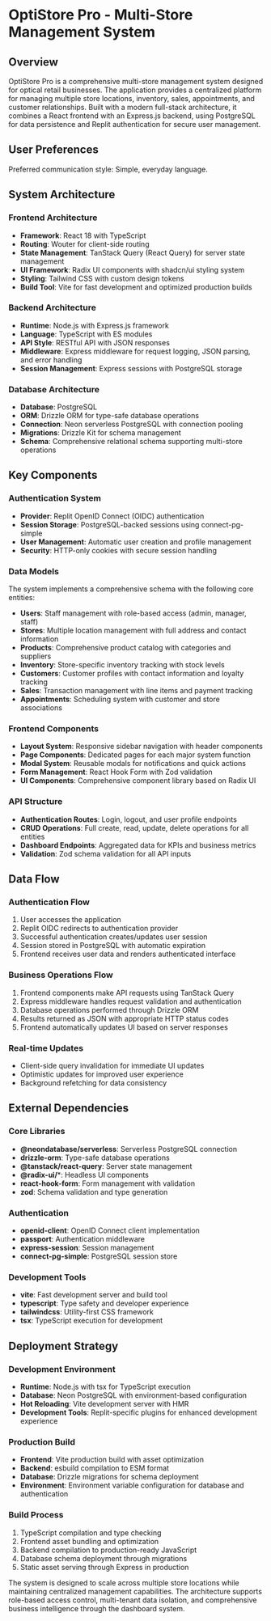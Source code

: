 # OptiStore Pro - Multi-Store Management System

## Overview

OptiStore Pro is a comprehensive multi-store management system designed for optical retail businesses. The application provides a centralized platform for managing multiple store locations, inventory, sales, appointments, and customer relationships. Built with a modern full-stack architecture, it combines a React frontend with an Express.js backend, using PostgreSQL for data persistence and Replit authentication for secure user management.

## User Preferences

Preferred communication style: Simple, everyday language.

## System Architecture

### Frontend Architecture
- **Framework**: React 18 with TypeScript
- **Routing**: Wouter for client-side routing
- **State Management**: TanStack Query (React Query) for server state management
- **UI Framework**: Radix UI components with shadcn/ui styling system
- **Styling**: Tailwind CSS with custom design tokens
- **Build Tool**: Vite for fast development and optimized production builds

### Backend Architecture
- **Runtime**: Node.js with Express.js framework
- **Language**: TypeScript with ES modules
- **API Style**: RESTful API with JSON responses
- **Middleware**: Express middleware for request logging, JSON parsing, and error handling
- **Session Management**: Express sessions with PostgreSQL storage

### Database Architecture
- **Database**: PostgreSQL
- **ORM**: Drizzle ORM for type-safe database operations
- **Connection**: Neon serverless PostgreSQL with connection pooling
- **Migrations**: Drizzle Kit for schema management
- **Schema**: Comprehensive relational schema supporting multi-store operations

## Key Components

### Authentication System
- **Provider**: Replit OpenID Connect (OIDC) authentication
- **Session Storage**: PostgreSQL-backed sessions using connect-pg-simple
- **User Management**: Automatic user creation and profile management
- **Security**: HTTP-only cookies with secure session handling

### Data Models
The system implements a comprehensive schema with the following core entities:
- **Users**: Staff management with role-based access (admin, manager, staff)
- **Stores**: Multiple location management with full address and contact information
- **Products**: Comprehensive product catalog with categories and suppliers
- **Inventory**: Store-specific inventory tracking with stock levels
- **Customers**: Customer profiles with contact information and loyalty tracking
- **Sales**: Transaction management with line items and payment tracking
- **Appointments**: Scheduling system with customer and store associations

### Frontend Components
- **Layout System**: Responsive sidebar navigation with header components
- **Page Components**: Dedicated pages for each major system function
- **Modal System**: Reusable modals for notifications and quick actions
- **Form Management**: React Hook Form with Zod validation
- **UI Components**: Comprehensive component library based on Radix UI

### API Structure
- **Authentication Routes**: Login, logout, and user profile endpoints
- **CRUD Operations**: Full create, read, update, delete operations for all entities
- **Dashboard Endpoints**: Aggregated data for KPIs and business metrics
- **Validation**: Zod schema validation for all API inputs

## Data Flow

### Authentication Flow
1. User accesses the application
2. Replit OIDC redirects to authentication provider
3. Successful authentication creates/updates user session
4. Session stored in PostgreSQL with automatic expiration
5. Frontend receives user data and renders authenticated interface

### Business Operations Flow
1. Frontend components make API requests using TanStack Query
2. Express middleware handles request validation and authentication
3. Database operations performed through Drizzle ORM
4. Results returned as JSON with appropriate HTTP status codes
5. Frontend automatically updates UI based on server responses

### Real-time Updates
- Client-side query invalidation for immediate UI updates
- Optimistic updates for improved user experience
- Background refetching for data consistency

## External Dependencies

### Core Libraries
- **@neondatabase/serverless**: Serverless PostgreSQL connection
- **drizzle-orm**: Type-safe database operations
- **@tanstack/react-query**: Server state management
- **@radix-ui/***: Headless UI components
- **react-hook-form**: Form management with validation
- **zod**: Schema validation and type generation

### Authentication
- **openid-client**: OpenID Connect client implementation
- **passport**: Authentication middleware
- **express-session**: Session management
- **connect-pg-simple**: PostgreSQL session store

### Development Tools
- **vite**: Fast development server and build tool
- **typescript**: Type safety and developer experience
- **tailwindcss**: Utility-first CSS framework
- **tsx**: TypeScript execution for development

## Deployment Strategy

### Development Environment
- **Runtime**: Node.js with tsx for TypeScript execution
- **Database**: Neon PostgreSQL with environment-based configuration
- **Hot Reloading**: Vite development server with HMR
- **Development Tools**: Replit-specific plugins for enhanced development experience

### Production Build
- **Frontend**: Vite production build with asset optimization
- **Backend**: esbuild compilation to ESM format
- **Database**: Drizzle migrations for schema deployment
- **Environment**: Environment variable configuration for database and authentication

### Build Process
1. TypeScript compilation and type checking
2. Frontend asset bundling and optimization
3. Backend compilation to production-ready JavaScript
4. Database schema deployment through migrations
5. Static asset serving through Express in production

The system is designed to scale across multiple store locations while maintaining centralized management capabilities. The architecture supports role-based access control, multi-tenant data isolation, and comprehensive business intelligence through the dashboard system.